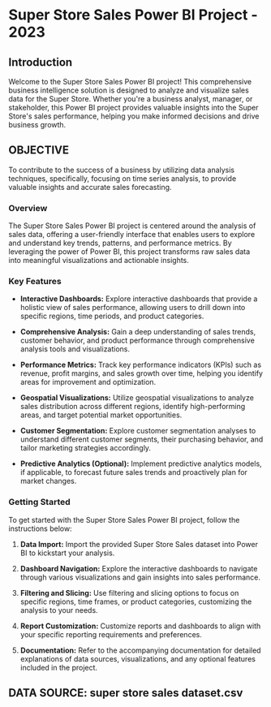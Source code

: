 # Super Store Sales Power BI Project - 2023

## Introduction

Welcome to the Super Store Sales Power BI project! This comprehensive business intelligence solution is designed to analyze and visualize sales data for the Super Store. Whether you're a business analyst, manager, or stakeholder, this Power BI project provides valuable insights into the Super Store's sales performance, helping you make informed decisions and drive business growth.

## OBJECTIVE

To contribute to the success of a business by utilizing data analysis techniques, specifically, focusing on time series analysis, to provide valuable insights and accurate sales forecasting.

### Overview

The Super Store Sales Power BI project is centered around the analysis of sales data, offering a user-friendly interface that enables users to explore and understand key trends, patterns, and performance metrics. By leveraging the power of Power BI, this project transforms raw sales data into meaningful visualizations and actionable insights.

### Key Features

- **Interactive Dashboards:** Explore interactive dashboards that provide a holistic view of sales performance, allowing users to drill down into specific regions, time periods, and product categories.

- **Comprehensive Analysis:** Gain a deep understanding of sales trends, customer behavior, and product performance through comprehensive analysis tools and visualizations.

- **Performance Metrics:** Track key performance indicators (KPIs) such as revenue, profit margins, and sales growth over time, helping you identify areas for improvement and optimization.

- **Geospatial Visualizations:** Utilize geospatial visualizations to analyze sales distribution across different regions, identify high-performing areas, and target potential market opportunities.

- **Customer Segmentation:** Explore customer segmentation analyses to understand different customer segments, their purchasing behavior, and tailor marketing strategies accordingly.

- **Predictive Analytics (Optional):** Implement predictive analytics models, if applicable, to forecast future sales trends and proactively plan for market changes.

### Getting Started

To get started with the Super Store Sales Power BI project, follow the instructions below:

1. **Data Import:** Import the provided Super Store Sales dataset into Power BI to kickstart your analysis.

2. **Dashboard Navigation:** Explore the interactive dashboards to navigate through various visualizations and gain insights into sales performance.

3. **Filtering and Slicing:** Use filtering and slicing options to focus on specific regions, time frames, or product categories, customizing the analysis to your needs.

4. **Report Customization:** Customize reports and dashboards to align with your specific reporting requirements and preferences.

5. **Documentation:** Refer to the accompanying documentation for detailed explanations of data sources, visualizations, and any optional features included in the project.

## DATA SOURCE: super store sales dataset.csv

 
